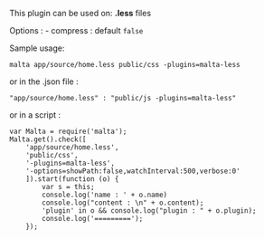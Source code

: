 This plugin can be used on: **.less** files

Options : 
    - compress : default `false`

Sample usage:  

    malta app/source/home.less public/css -plugins=malta-less

or in the .json file :

    "app/source/home.less" : "public/js -plugins=malta-less"

or in a script : 

    var Malta = require('malta');
    Malta.get().check([
        'app/source/home.less',
        'public/css',
        '-plugins=malta-less',
        '-options=showPath:false,watchInterval:500,verbose:0'
        ]).start(function (o) {
            var s = this;
            console.log('name : ' + o.name)
            console.log("content : \n" + o.content);
            'plugin' in o && console.log("plugin : " + o.plugin);
            console.log('=========');
        });
